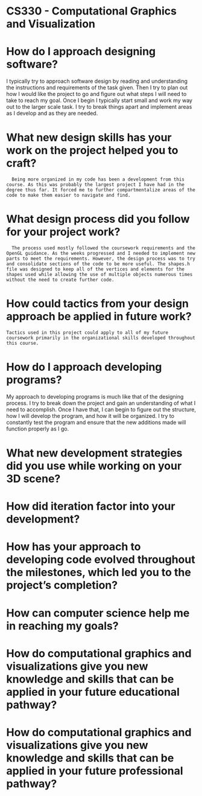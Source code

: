 # CS330 - Computational Graphics and Visualization


# How do I approach designing software?
  I typically try to approach software design by reading and understanding the instructions and requirements of the task given. Then I try to plan out how I would like the project to go and figure out what steps I will need to take to reach my goal. Once I begin I typically start small and work my way out to the larger scale task. I try to break things apart and implement areas as I develop and as they are needed. 
#  What new design skills has your work on the project helped you to craft?
      Being more organized in my code has been a development from this course. As this was probably the largest project I have had in the degree thus far. It forced me to further compartmentalize areas of the code to make them easier to navigate and find. 
#  What design process did you follow for your project work?
      The process used mostly followed the coursework requirements and the OpenGL guidance. As the weeks progressed and I needed to implement new parts to meet the requirements. However, the design process was to try and consolidate sections of the code to be more useful. The shapes.h file was designed to keep all of the vertices and elements for the shapes used while allowing the use of multiple objects numerous times without the need to create further code. 
#  How could tactics from your design approach be applied in future work?
    Tactics used in this project could apply to all of my future coursework primarily in the organizational skills developed throughout this course. 

# How do I approach developing programs?
  My approach to developing programs is much like that of the designing process. I try to break down the project and gain an understanding of what I need to accomplish. Once I have that, I can begin to figure out the structure, how I will develop the program, and how it will be organized. I try to constantly test the program and ensure that the new additions made will function properly as I go. 
#  What new development strategies did you use while working on your 3D scene?
      
#  How did iteration factor into your development?
#  How has your approach to developing code evolved throughout the milestones, which led you to the project’s completion?

# How can computer science help me in reaching my goals?
#   How do computational graphics and visualizations give you new knowledge and skills that can be applied in your future educational pathway?
#   How do computational graphics and visualizations give you new knowledge and skills that can be applied in your future professional pathway?

